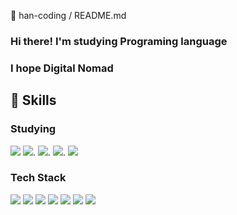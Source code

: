 👋 han-coding / README.md

### Hi there! I'm studying Programing language<br/>
### I hope Digital Nomad


## 👊 Skills
### Studying
<img src="https://img.shields.io/badge/TypeScript-3178C6?style=flat&logo=TypeScript&logoColor=white"/>  <img src="https://img.shields.io/badge/JAVA-007396?style=flat&logo=Java&logoColor=white"/>. <img src="https://img.shields.io/badge/SpringBoot-6DB33F?style=flat&logo=Spring Boot&logoColor=white"/>. <img src="https://img.shields.io/badge/SpringBoot-6DB33F?style=flat&logo=Spring Boot&logoColor=white"/>. <img src="https://img.shields.io/badge/ReactNative-61DAFB?style=flat&logo=React&logoColor=white"/>

### Tech Stack
<img src="https://img.shields.io/badge/HTML5-E34F26?style=flat&logo=HTML5&logoColor=white"/>
<img src="https://img.shields.io/badge/CSS3-1572B6?style=flat&logo=CSS3&logoColor=white"/>
<img src="https://img.shields.io/badge/JavaScript-F7DF1E?style=flat&logo=JavaScript&logoColor=white"/>
<img src="https://img.shields.io/badge/React-61DAFB?style=flat&logo=React&logoColor=white"/>
<img src="https://img.shields.io/badge/NodeJs-339933?style=flat&logo=Node.js&logoColor=white"/>
<img src="https://img.shields.io/badge/Python-3776AB?style=flat&logo=Python&logoColor=white"/>
<img src="https://img.shields.io/badge/MongoDB-47A248?style=flat&logo=MongoDB&logoColor=white"/>


